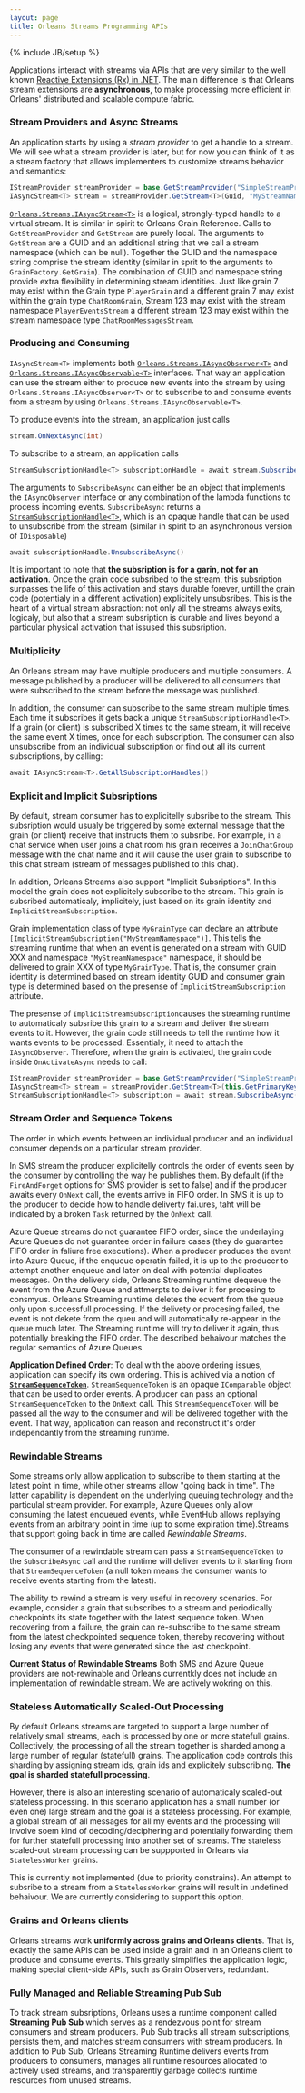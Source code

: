 ```yaml
---
layout: page
title: Orleans Streams Programming APIs
---
```

{% include JB/setup %}

Applications interact with streams via APIs that are very similar to the well known [Reactive Extensions (Rx) in .NET](https://msdn.microsoft.com/en-us/data/gg577609.aspx). The main difference is that Orleans stream extensions are **asynchronous**, to make processing more efficient in Orleans' distributed and scalable compute fabric. 

### Stream Providers and Async Streams

An application starts by using a *stream provider* to get a handle to a stream. We will see what a stream provider is later, but for now you can think of it as a stream factory that allows implementers to customize streams behavior and semantics:

``` csharp
IStreamProvider streamProvider = base.GetStreamProvider("SimpleStreamProvider"); 
IAsyncStream<T> stream = streamProvider.GetStream<T>(Guid, "MyStreamNamespace"); 
```

[`Orleans.Streams.IAsyncStream<T>`](https://github.com/dotnet/orleans/blob/master/src/Orleans/Streams/Core/IAsyncStream.cs) is a logical, strongly-typed handle to a virtual stream. It is similar in spirit to Orleans Grain Reference. Calls to `GetStreamProvider` and `GetStream` are purely local. The arguments to `GetStream` are a GUID and an additional string that we call a stream namespace (which can be null). Together the GUID and the namespace string comprise the stream identity (similar in sprit to the arguments to `GrainFactory.GetGrain`). The combination of GUID and namespace string provide extra flexibility in determining stream identities. Just like grain 7 may exist within the Grain type `PlayerGrain` and a different grain 7 may exist within the grain type `ChatRoomGrain`, Stream 123 may exist with the stream namespace `PlayerEventsStream` a different stream 123 may exist within the stream namespace type `ChatRoomMessagesStream`.


### Producing and Consuming

`IAsyncStream<T>` implements both 
[`Orleans.Streams.IAsyncObserver<T>`](https://github.com/dotnet/orleans/blob/master/src/Orleans/Streams/Core/IAsyncObserver.cs) and
[`Orleans.Streams.IAsyncObservable<T>`](https://github.com/dotnet/orleans/blob/master/src/Orleans/Streams/Core/IAsyncObservable.cs) interfaces.
That way an application can use the stream either to produce new events into the stream by using `Orleans.Streams.IAsyncObserver<T>` or to subscribe to and consume events from a stream by using `Orleans.Streams.IAsyncObservable<T>`.

To produce events into the stream, an application just calls 

``` csharp
stream.OnNextAsync(int)
```

To subscribe to a stream, an application calls  

``` csharp
StreamSubscriptionHandle<T> subscriptionHandle = await stream.SubscribeAsync(onNextAsync, onErrorAsync, onCompletedAsync)
```

The arguments to `SubscribeAsync` can either be an object that implements the `IAsyncObserver` interface or any combination of the lambda functions to process incoming events. `SubscribeAsync` returns a [`StreamSubscriptionHandle<T>`](https://github.com/dotnet/orleans/blob/master/src/Orleans/Streams/Core/StreamSubscriptionHandle.cs), which is an opaque handle that can be used to unsubscribe from the stream (similar in spirit to an asynchronous version of `IDisposable`)

``` csharp
await subscriptionHandle.UnsubscribeAsync()
```

It is important to note that **the subsription is for a garin, not for an activation**. Once the grain code subsribed to the stream, this subsription surpasses the life of this activation and stays durable forever, untill the grain code (potentialy in a different activation) explicitely unsubsribes. This is the heart of a virtual stream absraction: not only all the streams always exits, logicaly, but also that a stream subsription is durable and lives beyond a particular physical activation that issused this subsription. 


### Multiplicity

An Orleans stream may have multiple producers and multiple consumers. A message published by a producer will be delivered to all consumers that were subscribed to the stream before the message was published.

In addition, the consumer can subscribe to the same stream multiple times. Each time it subscribes it gets back a unique `StreamSubscriptionHandle<T>`. If a grain (or client) is subscribed X times to the same stream, it will receive the same event X times, once for each subscription. The consumer can also unsubscribe from an individual subscription or find out all its current subscriptions, by calling:

``` csharp
await IAsyncStream<T>.GetAllSubscriptionHandles()
```


### Explicit and Implicit Subsriptions

By default, stream consumer has to explicitelly subsribe to the stream. This subsription would usualy be triggered by some external message that the grain (or client) receive that instructs them to subsribe. For example, in a chat service when user joins a chat room his grain receives a `JoinChatGroup` message with the chat name and it will cause the user grain to subscribe to this chat stream (stream of messages published to this chat).

In addition, Orleans Streams also support "Implicit Subsriptions". In this model the grain does not explicitely subscribe to the stream. This grain is subsribed automaticaly, implicitely, just based on its grain identity and `ImplicitStreamSubscription`.

Grain implementation class of type `MyGrainType` can declare an attribute `[ImplicitStreamSubscription("MyStreamNamespace")]`. This tells the streaming runtime that when an event is generated on a stream with GUID XXX and namespace `"MyStreamNamespace"` namespace, it should be delivered to grain XXX of type `MyGrainType`. That is, the consumer grain identity is determined based on stream identity GUID and consumer grain type is determined based on the presense of `ImplicitStreamSubscription` attribute.

The presense of `ImplicitStreamSubscription`causes the streaming runtime to automaticaly subsribe this grain to a stream and deliver the stream events to it. However, the grain code still needs to tell the runtime how it wants events to be processed. Essentialy, it need to attach the `IAsyncObserver`. Therefore, when the grain is activated, the grain code inside `OnActivateAsync` needs to call: 

``` csharp
IStreamProvider streamProvider = base.GetStreamProvider("SimpleStreamProvider"); 
IAsyncStream<T> stream = streamProvider.GetStream<T>(this.GetPrimaryKey(), "MyStreamNamespace"); 
StreamSubscriptionHandle<T> subscription = await stream.SubscribeAsync(IAsyncObserver<T>);  
```

### Stream Order and Sequence Tokens

The order in which events between an individual producer and an individual consumer depends on a particular stream provider.

In SMS stream the producer explicitelly controls the order of events seen by the consumer by controlling the way he publishes them. By default (if the `FireAndForget` options for SMS provider is set to false) and if the producer awaits every `OnNext` call, the events arrive in FIFO order. In SMS it is up to the producer to decide how to handle deliverty fai.ures, taht will be indicated by a broken `Task` returned by the `OnNext` call.

Azure Queue streams do not guarantee FIFO order, since the underlaying Azure Queues do not guarantee order in failure cases (they do guarantee FIFO order in faliure free executions). When a producer produces the event into Azure Queue, if the enqueue operatin failed, it is up to the producer to attempt another enqueue and later on deal with potential duplicates messages. On the delivery side, Orleans Streaming runtime dequeue the event from the Azure Queue and attmerpts to deliver it for procesing to consmyus. Orleans Streaming runtime deletes the ecvent from the queue only upon successfull processing. If the delivety or procesing failed, the event is not dekete from the queu and will automatically re-appear in the queue much later. The Streaming runtime will try to deliver it again, thus potentially breaking the FIFO order. The described behaivour matches the regular semantics of Azure Queues. 

**Application Defined Order**: To deal with the above ordering issues, application can specify its own ordering. This is achived via a notion of [**`StreamSequenceToken`**](https://github.com/dotnet/orleans/blob/master/src/Orleans/Streams/Core/StreamSequenceToken.cs). `StreamSequenceToken` is an opaque `IComparable` object that can be used to order events. 
A producer can pass an optional `StreamSequenceToken` to the `OnNext` call. This `StreamSequenceToken` will be passed all the way to the consumer and will be delivered together with the event. That way, application can reason and reconstruct it's order independantly from the streaming runtime.


### Rewindable Streams

Some streams only allow application to subscribe to them starting at the latest point in time, while other streams allow "going back in time". The latter capability is dependent on the underlying queuing technology and the particulal stream provider. For example, Azure Queues only allow consuming the latest enqueued events, while EventHub allows replaying events from an arbitrary point in time (up to some expiration time).Streams that support going back in time are called *Rewindable Streams*. 

The consumer of a rewindable stream can pass a `StreamSequenceToken` to the `SubscribeAsync` call and the runtime will deliver events to it starting from that `StreamSequenceToken` (a null token means the consumer wants to receive events starting from the latest).

The ability to rewind a stream is very useful in recovery scenarios. For example, consider a grain that subscribes to a stream and periodically checkpoints its state together with the latest sequence token. When recovering from a failure, the grain can re-subscribe to the same stream from the latest checkpointed sequence token, thereby recovering without losing any events that were generated since the last checkpoint.

**Current Status of Rewindable Streams**
Both SMS and Azure Queue providers are not-rewinable and Orleans currentkly does not include an implementation of rewindable stream. We are actively wokring on this.



### Stateless Automatically Scaled-Out Processing

By default Orleans streams are targeted to support a large number of relatively small streams, each is processed by one or more statefull grains. Collectively, the processing of all the stream together is sharded among a large number of regular (statefull) grains. The application code controls this sharding by assigning stream ids, grain ids and explicitely subscribing. **The goal is sharded statefull processing**. 

However, there is also an interesting scenario of automaticaly scaled-out stateless processing. In this scenario application has a small number (or even one) large stream and the goal is a stateless processing. For example, a global stream of all messages for all my events and the processing will involve soem kind of decoding/deciphering and potentially forwarding them for further statefull processing into another set of streams. The stateless scaled-out stream processing can be suppported in Orleans via `StatelessWorker` grains.

This is currently not implemented (due to priority constrains). An attempt to subsribe to a stream from a `StatelessWorker` grains will result in undefined behaivour. We are currently considering to support this option.

### Grains and Orleans clients

Orleans streams work **uniformly across grains and Orleans clients**. That is, exactly the same APIs can be used inside a grain and in an Orleans client to produce and consume events. This greatly simplifies the application logic, making special client-side APIs, such as Grain Observers, redundant.


### Fully Managed and Reliable Streaming Pub Sub

To track stream subsriptions, Orleans uses a runtime component called **Streaming Pub Sub** which serves as a rendezvous point for stream consumers and stream producers. Pub Sub tracks all stream subscriptions, persists them, and matches stream consumers with stream producers. In addition to Pub Sub, Orleans Streaming Runtime delivers events from producers to consumers, manages all runtime resources allocated to actively used streams, and transparently garbage collects runtime resources from unused streams.
